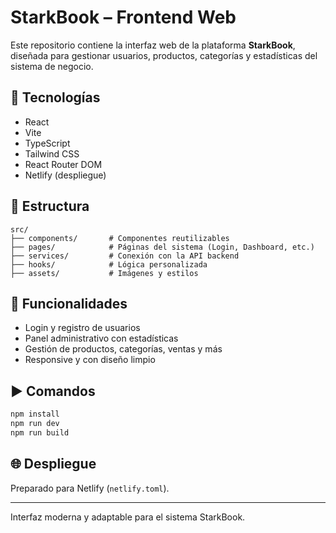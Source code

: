 # StarkBook – Frontend Web

Este repositorio contiene la interfaz web de la plataforma **StarkBook**, diseñada para gestionar usuarios, productos, categorías y estadísticas del sistema de negocio.

## 🚀 Tecnologías
- React
- Vite
- TypeScript
- Tailwind CSS
- React Router DOM
- Netlify (despliegue)

## 📁 Estructura
```
src/
├── components/       # Componentes reutilizables
├── pages/            # Páginas del sistema (Login, Dashboard, etc.)
├── services/         # Conexión con la API backend
├── hooks/            # Lógica personalizada
├── assets/           # Imágenes y estilos
```

## 🎯 Funcionalidades
- Login y registro de usuarios
- Panel administrativo con estadísticas
- Gestión de productos, categorías, ventas y más
- Responsive y con diseño limpio

## ▶️ Comandos
```bash
npm install
npm run dev
npm run build
```

## 🌐 Despliegue
Preparado para Netlify (`netlify.toml`).

---
Interfaz moderna y adaptable para el sistema StarkBook.